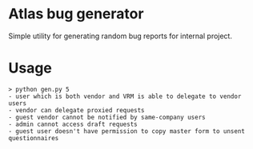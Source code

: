 # Atlas bug generator
Simple utility for generating random bug reports for internal project.

# Usage
```
> python gen.py 5
- user which is both vendor and VRM is able to delegate to vendor users
- vendor can delegate proxied requests
- guest vendor cannot be notified by same-company users
- admin cannot access draft requests
- guest user doesn't have permission to copy master form to unsent questionnaires
```
